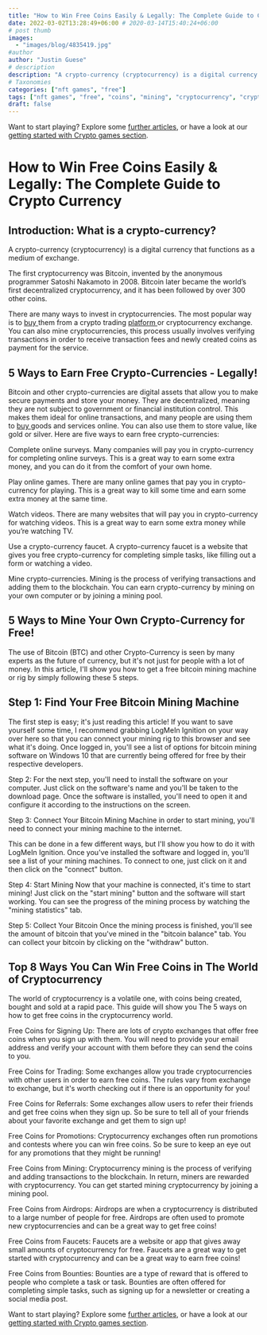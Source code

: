 ```yaml
---
title: "How to Win Free Coins Easily & Legally: The Complete Guide to Crypto Currency"
date: 2022-03-02T13:28:49+06:00 # 2020-03-14T15:40:24+06:00
# post thumb
images:
  - "images/blog/4835419.jpg"
#author
author: "Justin Guese"
# description
description: "A crypto-currency (cryptocurrency) is a digital currency that functions as a medium of exchange."
# Taxonomies
categories: ["nft games", "free"]
tags: ["nft games", "free", "coins", "mining", "cryptocurrency", "crypto-currency", "bitcoin"]
draft: false
---
```



Want to start playing? Explore some [further articles](/blog/), or have a look at our [getting started with Crypto games section](/services/how-do-i-get-started/).

# How to Win Free Coins Easily & Legally: The Complete Guide to Crypto Currency

## Introduction: What is a crypto-currency?

A crypto-currency (cryptocurrency) is a digital currency that functions as a medium of exchange.

The first cryptocurrency was Bitcoin, invented by the anonymous programmer Satoshi Nakamoto in 2008. Bitcoin later became the world’s first decentralized cryptocurrency, and it has been followed by over 300 other coins.

There are many ways to invest in cryptocurrencies. The most popular way is to [ buy ](https://accounts.binance.com/en/register?ref=37092355) them from a crypto trading [ platform ](https://accounts.binance.com/en/register?ref=37092355) or cryptocurrency exchange. You can also mine cryptocurrencies, this process usually involves verifying transactions in order to receive transaction fees and newly created coins as payment for the service.

## 5 Ways to Earn Free Crypto-Currencies - Legally!

Bitcoin and other crypto-currencies are digital assets that allow you to make secure payments and store your money. They are decentralized, meaning they are not subject to government or financial institution control. This makes them ideal for online transactions, and many people are using them to [ buy ](https://accounts.binance.com/en/register?ref=37092355) goods and services online. You can also use them to store value, like gold or silver. Here are five ways to earn free crypto-currencies:

Complete online surveys. Many companies will pay you in crypto-currency for completing online surveys. This is a great way to earn some extra money, and you can do it from the comfort of your own home. 

Play online games. There are many online games that pay you in crypto-currency for playing. This is a great way to kill some time and earn some extra money at the same time. 

Watch videos. There are many websites that will pay you in crypto-currency for watching videos. This is a great way to earn some extra money while you’re watching TV. 

Use a crypto-currency faucet. A crypto-currency faucet is a website that gives you free crypto-currency for completing simple tasks, like filling out a form or watching a video. 

Mine crypto-currencies. Mining is the process of verifying transactions and adding them to the blockchain. You can earn crypto-currency by mining on your own computer or by joining a mining pool.

## 5 Ways to Mine Your Own Crypto-Currency for Free!

The use of Bitcoin (BTC) and other Crypto-Currency is seen by many experts as the future of currency, but it's not just for people with a lot of money. In this article, I'll show you how to get a free bitcoin mining machine or rig by simply following these 5 steps.

## Step 1: Find Your Free Bitcoin Mining Machine

The first step is easy; it's just reading this article! If you want to save yourself some time, I recommend grabbing LogMeIn Ignition on your way over here so that you can connect your mining rig to this browser and see what it's doing. Once logged in, you'll see a list of options for bitcoin mining software on Windows 10 that are currently being offered for free by their respective developers.

Step 2: For the next step, you'll need to install the software on your computer. Just click on the software's name and you'll be taken to the download page. Once the software is installed, you'll need to open it and configure it according to the instructions on the screen. 

Step 3: Connect Your Bitcoin Mining Machine in order to start mining, you'll need to connect your mining machine to the internet. 

This can be done in a few different ways, but I'll show you how to do it with LogMeIn Ignition. Once you've installed the software and logged in, you'll see a list of your mining machines. To connect to one, just click on it and then click on the "connect" button.

Step 4: Start Mining Now that your machine is connected, it's time to start mining! Just click on the "start mining" button and the software will start working. You can see the progress of the mining process by watching the "mining statistics" tab. 

Step 5: Collect Your Bitcoin Once the mining process is finished, you'll see the amount of bitcoin that you've mined in the "bitcoin balance" tab. You can collect your bitcoin by clicking on the "withdraw" button.

## Top 8 Ways You Can Win Free Coins in The World of Cryptocurrency

The world of cryptocurrency is a volatile one, with coins being created, bought and sold at a rapid pace. This guide will show you The 5 ways on how to get free coins in the cryptocurrency world. 

Free Coins for Signing Up: There are lots of crypto exchanges that offer free coins when you sign up with them. You will need to provide your email address and verify your account with them before they can send the coins to you. 

Free Coins for Trading: Some exchanges allow you trade cryptocurrencies with other users in order to earn free coins. The rules vary from exchange to exchange, but it's worth checking out if there is an opportunity for you! 

Free Coins for Referrals: Some exchanges allow users to refer their friends and get free coins when they sign up. So be sure to tell all of your friends about your favorite exchange and get them to sign up! 

Free Coins for Promotions: Cryptocurrency exchanges often run promotions and contests where you can win free coins. So be sure to keep an eye out for any promotions that they might be running! 

Free Coins from Mining: Cryptocurrency mining is the process of verifying and adding transactions to the blockchain. In return, miners are rewarded with cryptocurrency. You can get started mining cryptocurrency by joining a mining pool.

Free Coins from Airdrops: Airdrops are when a cryptocurrency is distributed to a large number of people for free. Airdrops are often used to promote new cryptocurrencies and can be a great way to get free coins! 

Free Coins from Faucets: Faucets are a website or app that gives away small amounts of cryptocurrency for free. Faucets are a great way to get started with cryptocurrency and can be a great way to earn free coins! 

Free Coins from Bounties: Bounties are a type of reward that is offered to people who complete a task or task. Bounties are often offered for completing simple tasks, such as signing up for a newsletter or creating a social media post.

Want to start playing? Explore some [further articles](/blog/), or have a look at our [getting started with Crypto games section](/services/how-do-i-get-started/).

